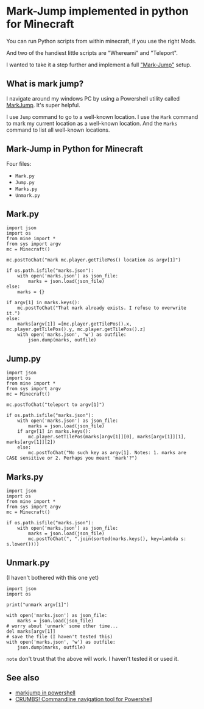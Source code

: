 ﻿# Mark-Jump implemented in python for Minecraft

You can run Python scripts from within minecraft, if you use the right Mods.

And two of the handiest little scripts are "Whereami" and "Teleport".

I wanted to take it a step further and implement a full ["Mark-Jump"](https://github.com/secretGeek/markjump) setup.

## What is mark jump?

I navigate around my windows PC by using a Powershell utility called [MarkJump](https://github.com/secretGeek/markjump/blob/master/markjump.ps1). It's super helpful.

I use `Jump` command to go to a well-known location. I use the `Mark` command to mark my current location as a well-known location. And the `Marks` command to list all well-known locations.

## Mark-Jump in Python for Minecraft

Four files:

- `Mark.py`
- `Jump.py`
- `Marks.py`
- `Unmark.py`

## Mark.py

	import json
	import os
	from mine import *
	from sys import argv
	mc = Minecraft()

	mc.postToChat("mark mc.player.getTilePos() location as argv[1]")

	if os.path.isfile("marks.json"):
		with open('marks.json') as json_file:
			marks = json.load(json_file)
	else:
		marks = {}

	if argv[1] in marks.keys():
		mc.postToChat("That mark already exists. I refuse to overwrite it.")
	else:
		marks[argv[1]] =[mc.player.getTilePos().x, mc.player.getTilePos().y, mc.player.getTilePos().z]
		with open('marks.json', 'w') as outfile:
			json.dump(marks, outfile)


## Jump.py

	import json
	import os
	from mine import *
	from sys import argv
	mc = Minecraft()

	mc.postToChat("teleport to argv[1]")

	if os.path.isfile("marks.json"):
		with open('marks.json') as json_file:
			marks = json.load(json_file)
		if argv[1] in marks.keys():
			mc.player.setTilePos(marks[argv[1]][0], marks[argv[1]][1], marks[argv[1]][2])
		else:
			mc.postToChat("No such key as argv[1]. Notes: 1. marks are CASE sensitive or 2. Perhaps you meant 'mark'?")

## Marks.py

	import json
	import os
	from mine import *
	from sys import argv
	mc = Minecraft()

	if os.path.isfile("marks.json"):
		with open('marks.json') as json_file:
			marks = json.load(json_file)
			mc.postToChat(", ".join(sorted(marks.keys(), key=lambda s: s.lower())))

## Unmark.py

(I haven't bothered with this one yet)

	import json
	import os

	print("unmark argv[1]")

	with open('marks.json') as json_file:
		marks = json.load(json_file)
	# worry about 'unmark' some other time...
	del marks[argv[1]]
	# save the file (I haven't tested this)
	with open('marks.json', 'w') as outfile:
		json.dump(marks, outfile)

`note` don't trust that the above will work. I haven't tested it or used it.

## See also

- [markjump in powershell](https://github.com/secretGeek/markjump)
- [CRUMBS! Commandline navigation tool for Powershell](https://secretgeek.net/crumbs)
